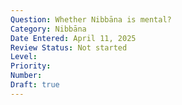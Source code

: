 ```yaml
---
Question: Whether Nibbāna is mental?
Category: Nibbāna
Date Entered: April 11, 2025
Review Status: Not started
Level: 
Priority: 
Number: 
Draft: true
---
```

